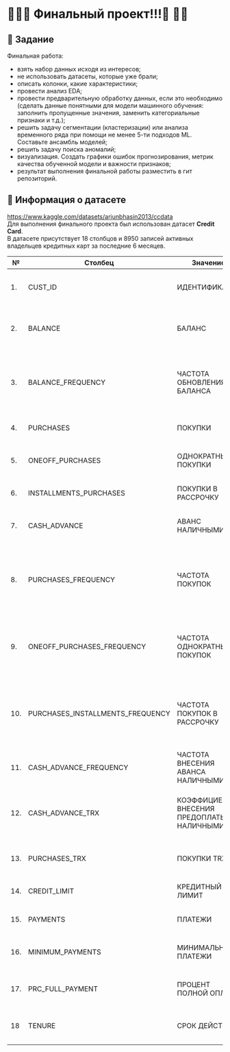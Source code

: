 # 🎉🎉🎉 Финальный проект!!!🎉 🎉🎉

## 📖 Задание

Финальная работа:
* взять набор данных исходя из интересов;
* не использовать датасеты, которые уже брали;
* описать колонки, какие характеристики;
* провести анализ EDA;
* провести предварительную обработку данных, если это необходимо (сделать данные понятными для модели машинного обучения: заполнить пропущенные значения, заменить категориальные признаки и т.д.);
* решить задачу сегментации (кластеризации) или анализа временного ряда при помощи не менее 5-ти подходов ML. Составьте ансамбль моделей;
* решить задачу поиска аномалий;
* визуализация. Создать графики ошибок прогнозирования, метрик качества обученной модели и важности признаков;
* результат выполнения финальной работы разместить в гит репозиторий.



## 📌 Информация о датасете
https://www.kaggle.com/datasets/arjunbhasin2013/ccdata<br>
Для выполнения финального проекта был использован датасет **Credit Card**.<br>
В датасете присутствует 18 столбцов и 8950 записей активных владельцев кредитных карт за последние 6 месяцев.<br>

| №   | Столбец                          | Значение                                  | Примечание                                                                                           |
|-----|----------------------------------|-------------------------------------------|------------------------------------------------------------------------------------------------------|
| 1.  | CUST_ID                          | ИДЕНТИФИКАТОР                             | Идентификатор владельца кредитной карты (категориальный)                                             |
| 2.  | BALANCE                          | БАЛАНС                                    | Сумма, оставшаяся на счете для совершения покупок.                                                   |
| 3.  | BALANCE_FREQUENCY                | ЧАСТОТА ОБНОВЛЕНИЯ БАЛАНСА                | Как часто обновляется баланс, оценка от 0 до 1 (1 = часто обновляется, 0 = не часто обновляется).    |
| 4.  | PURCHASES                        | ПОКУПКИ                                   | Сумма покупок, совершенных с учетной записи.                                                         |
| 5.  | ONEOFF_PURCHASES                 | ОДНОКРАТНЫЕ ПОКУПКИ                       | Максимальная сумма покупки, совершенной за один раз.                                                 |
| 6.  | INSTALLMENTS_PURCHASES           | ПОКУПКИ В РАССРОЧКУ                       | Сумма покупки, совершенной в рассрочку.                                                              |
| 7.  | CASH_ADVANCE                     | АВАНС НАЛИЧНЫМИ                           | Аванс наличными, предоставленный пользователем.                                                      |
| 8.  | PURCHASES_FREQUENCY              | ЧАСТОТА ПОКУПОК                           | Как часто совершаются покупки, оценивается от 0 до 1 (1 = часто покупаемые, 0 = нечасто покупаемые). |
| 9.  | ONEOFF_PURCHASES_FREQUENCY       | ЧАСТОТА ОДНОКРАТНЫХ ПОКУПОК               | Как часто совершаются покупки за один раз (1 = часто покупаемые, 0 = нечасто покупаемые).            |
| 10. | PURCHASES_INSTALLMENTS_FREQUENCY | ЧАСТОТА ПОКУПОК В РАССРОЧКУ               | Как часто совершаются покупки в рассрочку  (1 = часто совершаемые, 0 = нечасто совершаемые).         |
| 11. | CASH_ADVANCE_FREQUENCY           | ЧАСТОТА ВНЕСЕНИЯ АВАНСА НАЛИЧНЫМИ         | Как часто выплачивается предоплата наличными.                                                        |
| 12. | CASH_ADVANCE_TRX                 | КОЭФФИЦИЕНТ ВНЕСЕНИЯ ПРЕДОПЛАТЫ НАЛИЧНЫМИ | Количество транзакций, совершенных с помощью "Предоплаты наличными".                                 |
| 13. | PURCHASES_TRX                    | ПОКУПКИ TRX                               | Количество совершенных транзакций покупки.                                                           |
| 14. | CREDIT_LIMIT                     | КРЕДИТНЫЙ ЛИМИТ                           | Лимит кредитной карты пользователя.                                                                  |
| 15. | PAYMENTS                         | ПЛАТЕЖИ                                   | Сумма платежа, совершенного пользователем.                                                           |
| 16. | MINIMUM_PAYMENTS                 | МИНИМАЛЬНЫЕ ПЛАТЕЖИ                       | Минимальная сумма платежей, совершенных пользователем.                                               |
| 17. | PRC_FULL_PAYMENT                 | ПРОЦЕНТ ПОЛНОЙ ОПЛАТЫ                     | Процент от полной оплаты, внесенной пользователем.                                                   |
| 18  | TENURE                           | СРОК ДЕЙСТВИЯ                             | Срок действия услуги кредитной карты для пользователя.                                               |

